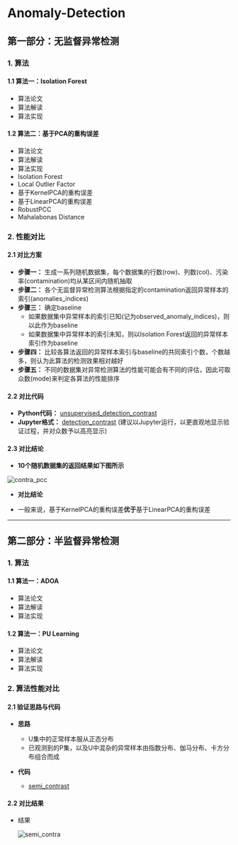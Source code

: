 # Anomaly-Detection

## 第一部分：无监督异常检测
### 1. 算法
#### 1.1 算法一：Isolation Forest
- 算法论文
- 算法解读
- 算法实现

#### 1.2 算法二：基于PCA的重构误差
- 算法论文
- 算法解读
- 算法实现
- Isolation Forest
- Local Outlier Factor 
- 基于KernelPCA的重构误差
- 基于LinearPCA的重构误差
- RobustPCC
- Mahalabonas Distance

### 2. 性能对比
#### 2.1 对比方案
- **步骤一：** 生成一系列随机数据集，每个数据集的行数(row)、列数(col)、污染率(contamination)均从某区间内随机抽取
- **步骤二：** 各个无监督异常检测算法根据指定的contamination返回异常样本的索引(anomalies_indices)
- **步骤三：** 确定baseline
  - 如果数据集中异常样本的索引已知(记为observed_anomaly_indices)，则以此作为baseline
  - 如果数据集中异常样本的索引未知，则以Isolation Forest返回的异常样本索引作为baseline
- **步骤四：** 比较各算法返回的异常样本索引与baseline的共同索引个数，个数越多，则认为此算法的检测效果相对越好
- **步骤五：** 不同的数据集对异常检测算法的性能可能会有不同的评估，因此可取众数(mode)来判定各算法的性能排序

#### 2.2 对比代码 
- **Python代码：** [unsupervised_detection_contrast](https://github.com/Albertsr/Anomaly-Detection/blob/master/Algo%20Contrast/unsupervised_detection_contrast.py)
- **Jupyter格式：** [detection_contrast](https://github.com/Albertsr/Anomaly-Detection/blob/master/Algo%20Contrast/%E6%97%A0%E7%9B%91%E7%9D%A3%E5%BC%82%E5%B8%B8%E6%A3%80%E6%B5%8B%E7%AE%97%E6%B3%95-%E5%AF%B9%E6%AF%94.ipynb) (建议以Jupyter运行，以更直观地显示验证过程，并对众数予以高亮显示)

#### 2.3 对比结论
- **10个随机数据集的返回结果如下图所示**

![contra_pcc](https://github.com/Albertsr/Anomaly-Detection/blob/master/Algo%20Contrast/U_contra_pcc.jpg)

- **对比结论**

- 一般来说，基于KernelPCA的重构误差**优于**基于LinearPCA的重构误差

---

## 第二部分：半监督异常检测
### 1. 算法
#### 1.1 算法一：ADOA
- 算法论文
- 算法解读
- 算法实现

#### 1.2 算法一：PU Learning
- 算法论文
- 算法解读
- 算法实现


### 2. 算法性能对比
#### 2.1 验证思路与代码
- **思路**
  - U集中的正常样本服从正态分布
  - 已观测到的P集，以及U中混杂的异常样本由指数分布、伽马分布、卡方分布组合而成
  
- **代码**
  - [semi_contrast](https://github.com/Albertsr/Anomaly-Detection/blob/master/Algo%20Contrast/semi_contrast.py)

#### 2.2 对比结果
- 结果
  
  ![semi_contra](https://github.com/Albertsr/Anomaly-Detection/blob/master/Algo%20Contrast/semi_contra.jpg)
   
